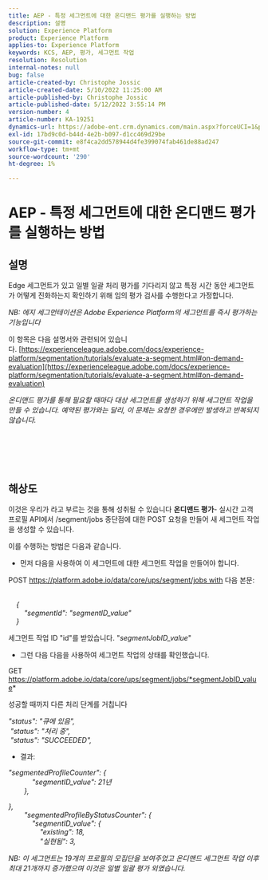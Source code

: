 ```yaml
---
title: AEP - 특정 세그먼트에 대한 온디맨드 평가를 실행하는 방법
description: 설명
solution: Experience Platform
product: Experience Platform
applies-to: Experience Platform
keywords: KCS, AEP, 평가, 세그먼트 작업
resolution: Resolution
internal-notes: null
bug: false
article-created-by: Christophe Jossic
article-created-date: 5/10/2022 11:25:00 AM
article-published-by: Christophe Jossic
article-published-date: 5/12/2022 3:55:14 PM
version-number: 4
article-number: KA-19251
dynamics-url: https://adobe-ent.crm.dynamics.com/main.aspx?forceUCI=1&pagetype=entityrecord&etn=knowledgearticle&id=e9b791cf-53d0-ec11-a7b5-00224809c101
exl-id: 17bd9c0d-b44d-4e2b-b097-d1cc469d29be
source-git-commit: e8f4ca2dd578944d4fe399074fab461de88ad247
workflow-type: tm+mt
source-wordcount: '290'
ht-degree: 1%

---
```


# AEP - 특정 세그먼트에 대한 온디맨드 평가를 실행하는 방법

## 설명


Edge 세그먼트가 있고 일별 일괄 처리 평가를 기다리지 않고 특정 시간 동안 세그먼트가 어떻게 진화하는지 확인하기 위해 임의 평가 검사를 수행한다고 가정합니다.

*NB: 에지 세그먼테이션은 Adobe Experience Platform의 세그먼트를 즉시 평가하는 기능입니다*



이 항목은 다음 설명서와 관련되어 있습니다. [https://experienceleague.adobe.com/docs/experience-platform/segmentation/tutorials/evaluate-a-segment.html#on-demand-evaluation](https://experienceleague.adobe.com/docs/experience-platform/segmentation/tutorials/evaluate-a-segment.html#on-demand-evaluation)

*온디맨드 평가를 통해 필요할 때마다 대상 세그먼트를 생성하기 위해 세그먼트 작업을 만들 수 있습니다. 예약된 평가와는 달리, 이 문제는 요청한 경우에만 발생하고 반복되지 않습니다.*




<br><br> <br><br>

## 해상도


이것은 우리가 라고 부르는 것을 통해 성취될 수 있습니다 <b>온디맨드 평가</b>- 실시간 고객 프로필 API에서 /segment/jobs 종단점에 대한 POST 요청을 만들어 새 세그먼트 작업을 생성할 수 있습니다.



이를 수행하는 방법은 다음과 같습니다.



- 먼저 다음을 사용하여 이 세그먼트에 대한 세그먼트 작업을 만들어야 합니다.


POST https://platform.adobe.io/data/core/ups/segment/jobs with 다음 본문:

*<br>    {
<br>        &quot;segmentId&quot;: &quot;segmentID_value&quot;
<br>    }*



세그먼트 작업 ID &quot;id&quot;를 받았습니다. &quot;*segmentJobID_value*&quot;



- 그런 다음 다음을 사용하여 세그먼트 작업의 상태를 확인했습니다.


GET https://platform.adobe.io/data/core/ups/segment/jobs/*segmentJobID_value*



성공할 때까지 다른 처리 단계를 거칩니다

*&quot;status&quot;: &quot;큐에 있음&quot;,
<br> &quot;status&quot;: &quot;처리 중&quot;,
<br> &quot;status&quot;: &quot;SUCCEEDED&quot;,*



- 결과:


*&quot;segmentedProfileCounter&quot;: {
<br>            &quot;segmentID_value&quot;: 21년
<br>        },*

*},
<br>        &quot;segmentedProfileByStatusCounter&quot;: {
<br>            &quot;segmentID_value&quot;: {
<br>                &quot;existing&quot;: 18,
<br>                &quot;실현됨&quot;: 3,<br>*



*NB: 이 세그먼트는 19개의 프로필의 모집단을 보여주었고 온디맨드 세그먼트 작업 이후 최대 21개까지 증가했으며 이것은 일별 일괄 평가 외였습니다.*
